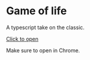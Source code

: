 # Game of life

A typescript take on the classic.

[Click to open](https://magom001.github.io/canvas-game-of-life/)

Make sure to open in Chrome.
